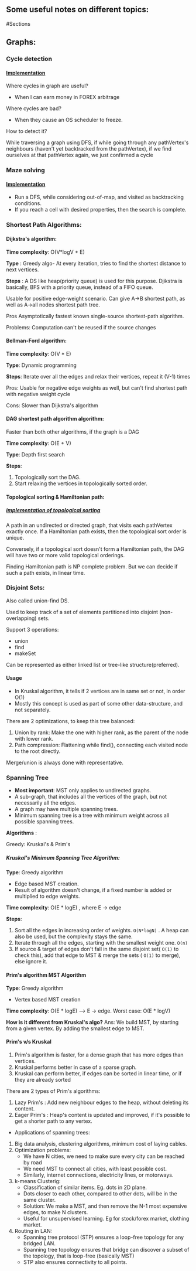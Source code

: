 ## Some useful notes on different topics:

#Sections

## Graphs:

### Cycle detection
#### [Implementation](src/com/tushar/practice/graphs/dfs_cycleDetection/CycleDetector.java)

Where cycles in graph are useful?

* When I can earn money in FOREX arbitrage

Where cycles are bad?

* When they cause an OS scheduler to freeze.

How to detect it?

While traversing a graph using DFS, if while going through any pathVertex's neighbours
(haven't yet backtracked from the pathVertex), if we find ourselves at that pathVertex again,
 we just confirmed a cycle

### Maze solving
#### [Implementation](src/com/tushar/practice/graphs/dfs_mazeSolve/MazeSolver.java)

* Run a DFS, while considering out-of-map, and visited as backtracking conditions.
* If you reach a cell with desired properties, then the search is complete. 

### Shortest Path Algorithms:
#### Dijkstra's algorithm:

**Time complexity**: O(V*logV + E)

**Type** : Greedy algo- At every iteration, tries to find the shortest distance to next vertices.

**Steps** : A DS like heap(priority queue) is used for this purpose.
Djikstra is basically, BFS with a priority queue, instead of a FIFO queue.

Usable for positive edge-weight scenario.
Can give A->B shortest path, as well as A->all nodes shortest path tree.

Pros
Asymptotically fastest known single-source shortest-path algorithm.

Problems:
Computation can't be reused if the source changes

#### Bellman-Ford algorithm:

**Time complexity**: O(V * E)

**Type**: Dynamic programming

**Steps**: 
Iterate over all the edges and relax their vertices, repeat it (V-1) times

Pros:
Usable for negative edge weights as well, 
but can't find shortest path with negative weight cycle

Cons:
Slower than Dijkstra's algorithm
 
#### DAG shortest path algorithm algorithm:

Faster than both other algorithms, if the graph is a DAG 

**Time complexity**: O(E + V)

**Type**: Depth first search

**Steps**: 
1. Topologically sort the DAG.
2. Start relaxing the vertices in topologically sorted order.

#### Topological sorting & Hamiltonian path:
##### [implementation of topological sorting](src/com/tushar/practice/graphs/dfs_topologicalSort/TopologicalSorter.java)

A path in an undirected or directed graph, that visits each pathVertex exactly once.
If a Hamiltonian path exists, then the topological sort order is unique.

Conversely, if a topological sort doesn't form a Hamiltonian path,
the DAG will have two or more valid topological orderings.

Finding Hamiltonian path is NP complete problem. 
But we can decide if such a path exists, in linear time.


### Disjoint Sets:

Also called union-find DS.

Used to keep track of a set of elements partitioned into disjoint (non-overlapping) sets.

Support 3 operations:

* union
* find
* makeSet

Can be represented as either linked list or tree-like structure(preferred).

#### Usage
* In Kruskal algorithm, it tells if 2 vertices are in same set or not, in order O(1)
* Mostly this concept is used as part of some other data-structure, and not separately.

There are 2 optimizations, to keep this tree balanced:
1. Union by rank: Make the one with higher rank, as the parent of the node with lower rank.
2. Path compression: Flattening while find(), connecting each visited node to the root directly.

Merge/union is always done with representative.


### Spanning Tree

* **Most important**: MST only applies to undirected graphs.
* A sub-graph, that includes all the vertices of the graph, but not necessarily all the edges.
* A graph may have multiple spanning trees.
* Minimum spanning tree is a tree with minimum weight across all possible spanning trees.

**Algorithms**  :

Greedy: Kruskal's & Prim's

##### Kruskal's Minimum Spanning Tree Algorithm:

**Type**: Greedy algorithm

* Edge based MST creation.
* Result of algorithm doesn't change, if a fixed number is added or multiplied to edge weights. 

**Time complexity**: O(E * logE) , where E -> edge

**Steps**:
1. Sort all the edges in increasing order of weights. `O(N*logN)` . 
A heap can also be used, but the complexity stays the same.
2. Iterate through all the edges, starting with the smallest weight one. `O(n)`
3. If source & target of edges don't fall in the same disjoint set( `O(1)` to check this),
 add that edge to MST & merge the sets ( `O(1)` to merge), else ignore it.
 
#### Prim's algorithm MST Algorithm

**Type**: Greedy algorithm

* Vertex based MST creation

**Time complexity**: O(E * logE) --> E -> edge. Worst case: O(E * logV)

**How is it different from Kruskal's algo?**
Ans: We build MST, by starting from a given vertex. By adding the smallest edge to MST.

#### **Prim's v/s Kruskal**
1. Prim's algorithm is faster, for a dense graph that has more edges than vertices.
2. Kruskal performs better in case of a sparse graph.
3. Kruskal can perform better, if edges can be sorted in linear time,
 or if they are already sorted

There are 2 types of Prim's algorithms:
1. Lazy Prim's : Add new neighbour edges to the heap, without deleting its content.
2. Eager Prim's : Heap's content is updated and improved,
 if it's possible to get a shorter path to any vertex.
 
* Applications of spanning trees:
1. Big data analysis, clustering algorithms, minimum cost of laying cables.
2. Optimization problems:
    * We have N cities, we need to make sure every city can be reached by road
    * We need MST to connect all cities, with least possible cost.
    * Similarly, internet connections, electricity lines, or motorways.
3. k-means Clusterig:
    * Classification of similar items. Eg. dots in 2D plane.
    * Dots closer to each other, compared to other dots, will be in the same cluster.
    * Solution: We make a MST, and then remove the N-1 most expensive edges,
      to make N clusters.
    * Useful for unsupervised learning. Eg for stock/forex market, clothing market.
4. Routing in LAN:
    * Spanning tree protocol (STP) ensures a loop-free topology for any bridged LAN.
    * Spanning tree topology ensures that bridge can discover a subset of the topology,
    that is loop-free (basically MST)
    * STP also ensures connectivity to all points.















